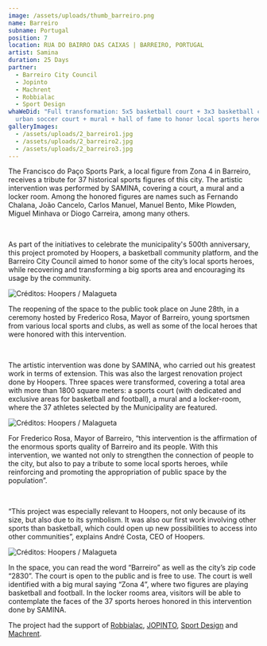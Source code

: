 ```yaml
---
image: /assets/uploads/thumb_barreiro.png
name: Barreiro
subname: Portugal
position: 7
location: RUA DO BAIRRO DAS CAIXAS | BARREIRO, PORTUGAL
artist: Samina
duration: 25 Days
partner:
  - Barreiro City Council
  - Jopinto
  - Machrent
  - Robbialac
  - Sport Design
whaWeDid: "Full transformation: 5x5 basketball court + 3x3 basketball court +
  urban soccer court + mural + hall of fame to honor local sports heroes."
galleryImages:
  - /assets/uploads/2_barreiro1.jpg
  - /assets/uploads/2_barreiro2.jpg
  - /assets/uploads/2_barreiro3.jpg
---
```

The Francisco do Paço Sports Park, a local figure from Zona 4 in Barreiro, receives a tribute for 37 historical sports figures of this city. The artistic intervention was performed by SAMINA, covering a court, a mural and a locker room. Among the honored figures are names such as Fernando Chalana, João Cancelo, Carlos Manuel, Manuel Bento, Mike Plowden, Miguel Minhava or Diogo Carreira, among many others.

</br>

As part of the initiatives to celebrate the municipality's 500th anniversary, this project promoted by Hoopers, a basketball community platform, and the Barreiro City Council aimed to honor some of the city’s local sports heroes, while recovering and transforming a big sports area and encouraging its usage by the community.

![Créditos: Hoopers / Malagueta](/assets/uploads/1.jpg)

The reopening of the space to the public took place on June 28th, in a ceremony hosted by Frederico Rosa, Mayor of Barreiro, young sportsmen from various local sports and clubs, as well as some of the local heroes that were honored with this intervention.

</br>

The artistic intervention was done by SAMINA, who carried out his greatest work in terms of extension. This was also the largest renovation project done by Hoopers. Three spaces were transformed, covering a total area with more than 1800 square meters: a sports court (with dedicated and exclusive areas for basketball and football), a mural and a locker-room, where the 37 athletes selected by the Municipality are featured.



![Créditos: Hoopers / Malagueta](/assets/uploads/2.jpg "Créditos: Hoopers / Malagueta")

For Frederico Rosa, Mayor of Barreiro, “this intervention is the affirmation of the enormous sports quality of Barreiro and its people. With this intervention, we wanted not only to strengthen the connection of people to the city, but also to pay a tribute to some local sports heroes, while reinforcing and promoting the appropriation of public space by the population”.

</br>

“This project was especially relevant to Hoopers, not only because of its size, but also due to its symbolism. It was also our first work involving other sports than basketball, which could open up new possibilities to access into other communities”, explains André Costa, CEO of Hoopers.

![Créditos: Hoopers / Malagueta](/assets/uploads/3.jpg "Créditos: Hoopers / Malagueta")

In the space, you can read the word “Barreiro” as well as the city’s zip code “2830”. The court is open to the public and is free to use. The court is well identified with a big mural saying “Zona 4”, where two figures are playing basketball and football. In the locker rooms area, visitors will be able to contemplate the faces of the 37 sports heroes honored in this intervention done by SAMINA.

The project had the support of [Robbialac](https://tintasrobbialac.pt/), [JOPINTO](https://www.facebook.com/tintasjopinto/), [Sport Design](http://www.sport-design.pt/) and [Machrent](https://machrent.pt/Portal/).